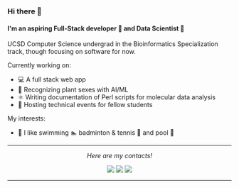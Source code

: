 ### Hi there 👋

#### I'm an aspiring Full-Stack developer :iphone: and Data Scientist :floppy_disk:

UCSD Computer Science undergrad in the Bioinformatics Specialization track, though focusing on software for now.

Currently working on:
- :computer: A full stack web app 
- :pear: Recognizing plant sexes with AI/ML
- ⚛️ Writing documentation of Perl scripts for molecular data analysis
- :speech_balloon: Hosting technical events for fellow students
<!--- - :sweat_smile: Finding internships --->

My interests:
- :runner: I like swimming :swimmer: badminton & tennis :tennis: and pool :8ball:

<!--
I also have 1500 hours on Dota 2 and Valorant each... but that shouldn't go on my profile so I put it as comment instead.
-->


<hr>
<p align="center">
  <i>Here are my contacts!</i>

<p align="center">
<a href= "https://github.com/OscarKhaing/"><img src="https://img.icons8.com/material-outlined/30/000000/github.png"/></a>
<a href= "https://www.linkedin.com/in/oscar-khaing/"><img src="https://img.icons8.com/material-outlined/30/000000/linkedin.png"/></a>
<a href= "akhaing@ucsd.edu"><img src="https://img.icons8.com/material-outlined/30/000000/email.png"/></a>
<!-- <a href= "https://okhaing.com"><img src="https://img.icons8.com/material-outlined/27/000000/geography.png"/></a> -->
</p>

</p>

---

<!--- design inspiration sources: https://github.com/halfrost/ --->
<!--- other designs that I like a lot:
https://github.com/caneco/caneco/blob/master/README.md
https://github.com/RaoHai/RaoHai/blob/master/README.md
--->

